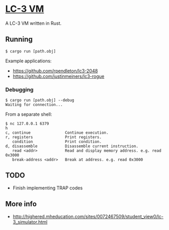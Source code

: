 # [LC-3 VM](https://en.wikipedia.org/wiki/LC-3)

A LC-3 VM written in Rust.

## Running

```
$ cargo run [path.obj]
```

Example applications:

- https://github.com/rpendleton/lc3-2048
- https://github.com/justinmeiners/lc3-rogue

### Debugging

```
$ cargo run [path.obj] --debug
Waiting for connection...
```

From a separate shell:

```
$ nc 127.0.0.1 6379
h
c, continue               Continue execution.
r, registers              Print registers.
   condition              Print condition.
d, disassemble            Disassemble current instruction.
   read <addr>            Read and display memory address. e.g. read 0x3000
   break-address <addr>   Break at address. e.g. read 0x3000
```

## TODO

- Finish implementing TRAP codes

## More info

- http://highered.mheducation.com/sites/0072467509/student_view0/lc-3_simulator.html
